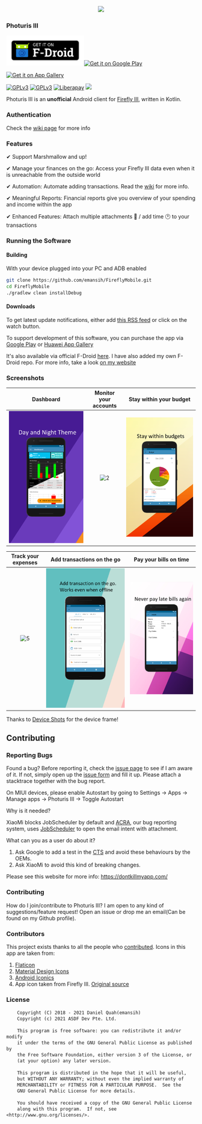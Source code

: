 <p align="center">
	<img src="art/Laptop_Android.png"/>
</p>

### Photuris III

[<img src="art/get-it-on-fdroid.png"
      alt="Get it on F-Droid"
      height="80">](https://foss.hisname.xyz/fdroid/firefly/)[<img src="https://play.google.com/intl/en_us/badges/static/images/badges/en_badge_web_generic.png"
      alt="Get it on Google Play"
      height="80">](https://play.google.com/store/apps/details?id=xyz.hisname.fireflyiii)

[<img src="https://upload.wikimedia.org/wikipedia/commons/e/e7/Huawei_AppGallery_white_badge_EN.png"
	  alt="Get it on App Gallery"
      height="80">](https://appgallery.cloud.huawei.com/ag/n/app/C103828127?channelId=Github&referrer=github&id=7763ad17e2094e4b9271c7da25c16cba&s=6FEF9547A0C4F0B10A8E4ABB775633E77BE6EB822E07108BDBA09CBC1E9F02D8&detailType=0&v=)				

[<img src="https://img.shields.io/github/contributors/emansih/FireflyMobile.svg"
      alt="GPLv3"
      height="20"
      width="102">](https://img.shields.io/github/contributors/emansih/FireflyMobile) 
[<img src="https://img.shields.io/github/license/emansih/FireflyMobile.svg"
      alt="GPLv3"
      height="20"
      width="102">](https://img.shields.io/github/license/emansih/FireflyMobile.svg) 
[<img src="http://img.shields.io/liberapay/patrons/hisname.svg?logo=liberapay"
      alt="Liberapay">](https://liberapay.com/hisname/donate)
[<img src="https://img.shields.io/github/release/emansih/FireflyMobile.svg">](https://github.com/emansih/FireflyMobile/releases/latest)
            
Photuris III is an **unofficial** Android client for [Firefly III](https://github.com/firefly-iii/firefly-iii), written in Kotlin. 

### Authentication

Check the [wiki page](https://github.com/emansih/FireflyMobile/wiki/Authentication) for more info


### Features

✔ Support Marshmallow and up!

✔ Manage your finances on the go: Access your Firefly III data even when it is unreachable from the outside world

✔ Automation: Automate adding transactions. Read the [wiki](https://github.com/emansih/FireflyMobile/wiki/Automation-via-Android-Intents) for more info.

✔ Meaningful Reports: Financial reports give you overview of your spending and income within the app

✔ Enhanced Features: Attach multiple attachments 📎 / add time 🕐 to your transactions 


### Running the Software

#### Building

With your device plugged into your PC and ADB enabled
```bash
git clone https://github.com/emansih/FireflyMobile.git
cd FireflyMobile
./gradlew clean installDebug
```

#### Downloads

To get latest update notifications, either add [this RSS feed](https://github.com/emansih/FireflyMobile/releases.atom) or click on the watch button.  

To support development of this software, you can purchase the app via [Google Play](https://play.google.com/store/apps/details?id=xyz.hisname.fireflyiii) or [Huawei App Gallery](https://appgallery.cloud.huawei.com/ag/n/app/C103828127?channelId=Github&referrer=github&id=7763ad17e2094e4b9271c7da25c16cba&s=6FEF9547A0C4F0B10A8E4ABB775633E77BE6EB822E07108BDBA09CBC1E9F02D8&detailType=0&v=)

It's also available via official F-Droid [here](https://f-droid.org/packages/xyz.hisname.fireflyiii/). I have also added my own F-Droid repo. For more info, take a look [on my website](https://foss.hisname.xyz/fdroid/firefly/)

### Screenshots

Dashboard | Monitor your accounts | Stay within your budget |
| :-: | :-: | :-: |
![1](fastlane/metadata/android/en-US/images/Dashboard.png) | ![2](fastlane/metadata/android/en-US/images/AccountDetails.png) | ![3](fastlane/metadata/android/en-US/images/BudgetSummary.png)

| Track your expenses | Add transactions on the go | Pay your bills on time 
| :-: | :-: | :-: |
| ![5](fastlane/metadata/android/en-US/images/TransactionList.png) | ![6](fastlane/metadata/android/en-US/images/AddTransaction.png) | ![7](fastlane/metadata/android/en-US/images/BillDetails.png)

Thanks to [Device Shots](https://deviceshots.com/) for the device frame!

## Contributing

### Reporting Bugs

Found a bug? Before reporting it, check the [issue page](https://github.com/emansih/FireflyMobile/issues) to see if I am aware of it. If not, simply open up the [issue form](https://github.com/emansih/FireflyMobile/issues/new?template=ISSUE_TEMPLATE.md) and fill it up. Please attach a stacktrace together with the bug report. 


On MIUI devices, please enable Autostart by going to Settings -> Apps -> Manage apps -> Photuris III -> Toggle Autostart

Why is it needed? 

XiaoMi blocks JobScheduler by default and [ACRA](https://github.com/ACRA/acra), our bug reporting system, uses [JobScheduler](https://github.com/ACRA/acra/issues/732) to open the email intent with attachment. 


What can you as a user do about it? 

1. Ask Google to add a test in the [CTS](https://source.android.com/compatibility/cts) and avoid these behaviours by the OEMs. 
2. Ask XiaoMi to avoid this kind of breaking changes. 

Please see this website for more info: https://dontkillmyapp.com/

### Contributing

How do I join/contribute to Photuris III? I am open to any kind of suggestions/feature request! Open an issue or drop me an email(Can be found on my Github profile). 

### Contributors
This project exists thanks to all the people who [contributed](https://github.com/emansih/FireflyMobile/graphs/contributors).
Icons in this app are taken from:
1. [Flaticon](https://www.flaticon.com/free-icon/piggy-bank-with-dollar-coin_21239)
2. [Material Design Icons](https://materialdesignicons.com)
3. [Android Iconics](https://github.com/mikepenz/Android-Iconics)
4. App icon taken from Firefly III. [Original source](https://www.kissclipart.com/dinero-no-png-clipart-service-751-05-jh4t51/download-clipart.html)




### License
```
    Copyright (C) 2018 - 2021 Daniel Quah(emansih)
	Copyright (c) 2021 ASDF Dev Pte. Ltd.

    This program is free software: you can redistribute it and/or modify
    it under the terms of the GNU General Public License as published by
    the Free Software Foundation, either version 3 of the License, or
    (at your option) any later version.

    This program is distributed in the hope that it will be useful,
    but WITHOUT ANY WARRANTY; without even the implied warranty of
    MERCHANTABILITY or FITNESS FOR A PARTICULAR PURPOSE.  See the
    GNU General Public License for more details.

    You should have received a copy of the GNU General Public License
    along with this program.  If not, see <http://www.gnu.org/licenses/>.
```